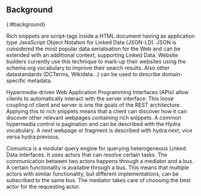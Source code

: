##  Background
{:#background}

Rich snippets are script-tags inside a HTML document having as application type JavaScript Object Notation for Linked Data (JSON-LD). JSON is considered the most popular data serialisation for the Web and can be extended with an additional context, supporting Linked Data. Website builders currently use this technique to mark-up their websites using the schema.org vocabulary to improve their search results. Also other datastandards (DCTerms, Wikidata...) can be used to describe  domain-specific metadata.

Hypermedia-driven Web Application Programming Interfaces (APIs) allow clients to automatically interact with the server interface. This loose coupling of client and server is one the goals of the REST architecture. Applying this to rich snippets means that a client can discover how it can discover other relevant webpages containing rich snippets. A common hypermedia control is pagination and can be described with the Hydra vocabulary. A next webpage or fragment is described with hydra:next, vice versa hydra:previous.

Comunica is a modular query engine for querying heterogeneous Linked Data interfaces. It uses actors that can resolve certain tasks. The communication between two actors happens through a mediator and a bus. A certain functionality is available through a bus. This means that multiple actors with similar functionality, but different implementations, can be subscribed to the same bus. The mediator takes care of choosing the best actor for the requesting actor.
